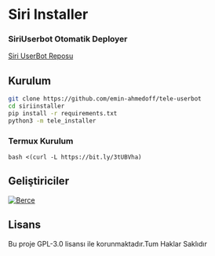 # Siri Installer

### SiriUserbot Otomatik Deployer

[Siri UserBot Reposu](https://github.com/emin-ahmedoff/tele-userbot)

## Kurulum
```sh
git clone https://github.com/emin-ahmedoff/tele-userbot
cd siriinstaller
pip install -r requirements.txt
python3 -m tele_installer
```

### Termux Kurulum

``` bash <(curl -L https://bit.ly/3tUBVha) ```

## Geliştiriciler

[![Berce](https://github.com/must4f.png?size=100)](https://t.me/siriuserbot)

## Lisans
Bu proje GPL-3.0 lisansı ile korunmaktadır.Tum Haklar Saklıdır


